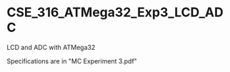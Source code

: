 # CSE_316_ATMega32_Exp3_LCD_ADC
LCD and ADC with ATMega32

Specifications are in "MC Experiment 3.pdf"
